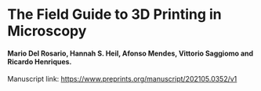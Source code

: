 # The Field Guide to 3D Printing in Microscopy
#### Mario Del Rosario, Hannah S. Heil, Afonso Mendes, Vittorio Saggiomo and Ricardo Henriques. 
  
Manuscript link: https://www.preprints.org/manuscript/202105.0352/v1

